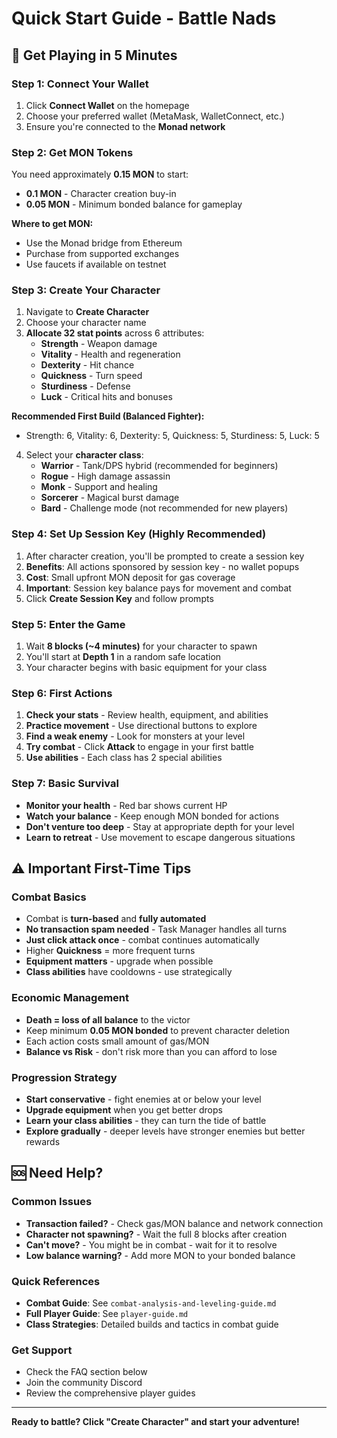 # Quick Start Guide - Battle Nads

## 🚀 Get Playing in 5 Minutes

### Step 1: Connect Your Wallet
1. Click **Connect Wallet** on the homepage
2. Choose your preferred wallet (MetaMask, WalletConnect, etc.)
3. Ensure you're connected to the **Monad network**

### Step 2: Get MON Tokens
You need approximately **0.15 MON** to start:
- **0.1 MON** - Character creation buy-in
- **0.05 MON** - Minimum bonded balance for gameplay

**Where to get MON:**
- Use the Monad bridge from Ethereum
- Purchase from supported exchanges
- Use faucets if available on testnet

### Step 3: Create Your Character
1. Navigate to **Create Character**
2. Choose your character name
3. **Allocate 32 stat points** across 6 attributes:
   - **Strength** - Weapon damage
   - **Vitality** - Health and regeneration
   - **Dexterity** - Hit chance
   - **Quickness** - Turn speed
   - **Sturdiness** - Defense
   - **Luck** - Critical hits and bonuses

**Recommended First Build (Balanced Fighter):**
- Strength: 6, Vitality: 6, Dexterity: 5, Quickness: 5, Sturdiness: 5, Luck: 5

4. Select your **character class**:
   - **Warrior** - Tank/DPS hybrid (recommended for beginners)
   - **Rogue** - High damage assassin
   - **Monk** - Support and healing
   - **Sorcerer** - Magical burst damage
   - **Bard** - Challenge mode (not recommended for new players)

### Step 4: Set Up Session Key (Highly Recommended)
1. After character creation, you'll be prompted to create a session key
2. **Benefits**: All actions sponsored by session key - no wallet popups
3. **Cost**: Small upfront MON deposit for gas coverage
4. **Important**: Session key balance pays for movement and combat
5. Click **Create Session Key** and follow prompts

### Step 5: Enter the Game
1. Wait **8 blocks (~4 minutes)** for your character to spawn
2. You'll start at **Depth 1** in a random safe location
3. Your character begins with basic equipment for your class

### Step 6: First Actions
1. **Check your stats** - Review health, equipment, and abilities
2. **Practice movement** - Use directional buttons to explore
3. **Find a weak enemy** - Look for monsters at your level
4. **Try combat** - Click **Attack** to engage in your first battle
5. **Use abilities** - Each class has 2 special abilities

### Step 7: Basic Survival
- **Monitor your health** - Red bar shows current HP
- **Watch your balance** - Keep enough MON bonded for actions
- **Don't venture too deep** - Stay at appropriate depth for your level
- **Learn to retreat** - Use movement to escape dangerous situations

## ⚠️ Important First-Time Tips

### Combat Basics
- Combat is **turn-based** and **fully automated**
- **No transaction spam needed** - Task Manager handles all turns
- **Just click attack once** - combat continues automatically
- Higher **Quickness** = more frequent turns
- **Equipment matters** - upgrade when possible
- **Class abilities** have cooldowns - use strategically

### Economic Management
- **Death = loss of all balance** to the victor
- Keep minimum **0.05 MON bonded** to prevent character deletion
- Each action costs small amount of gas/MON
- **Balance vs Risk** - don't risk more than you can afford to lose

### Progression Strategy
- **Start conservative** - fight enemies at or below your level
- **Upgrade equipment** when you get better drops
- **Learn your class abilities** - they can turn the tide of battle
- **Explore gradually** - deeper levels have stronger enemies but better rewards

## 🆘 Need Help?

### Common Issues
- **Transaction failed?** - Check gas/MON balance and network connection
- **Character not spawning?** - Wait the full 8 blocks after creation
- **Can't move?** - You might be in combat - wait for it to resolve
- **Low balance warning?** - Add more MON to your bonded balance

### Quick References
- **Combat Guide**: See `combat-analysis-and-leveling-guide.md`
- **Full Player Guide**: See `player-guide.md`
- **Class Strategies**: Detailed builds and tactics in combat guide

### Get Support
- Check the FAQ section below
- Join the community Discord
- Review the comprehensive player guides

---

**Ready to battle? Click "Create Character" and start your adventure!**
